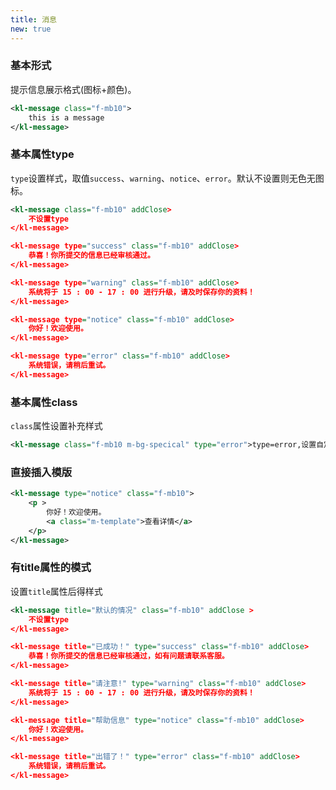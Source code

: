 ```yaml
---
title: 消息
new: true
---
```


<!-- demo_start -->
### 基本形式
提示信息展示格式(图标+颜色)。

<div class="m-example"></div>

```xml
<kl-message class="f-mb10">
    this is a message
</kl-message>
```
<!-- demo_end -->


<!-- demo_start -->
### 基本属性type
`type`设置样式，取值`success`、`warning`、`notice`、`error`。默认不设置则无色无图标。

<div class="m-example"></div>

```xml
<kl-message class="f-mb10" addClose>
    不设置type
</kl-message>

<kl-message type="success" class="f-mb10" addClose>
    恭喜！你所提交的信息已经审核通过。
</kl-message>

<kl-message type="warning" class="f-mb10" addClose>
    系统将于 15 : 00 - 17 : 00 进行升级，请及时保存你的资料！
</kl-message>

<kl-message type="notice" class="f-mb10" addClose>
    你好！欢迎使用。
</kl-message>

<kl-message type="error" class="f-mb10" addClose>
    系统错误，请稍后重试。
</kl-message>

```

<!-- demo_end -->

<!-- demo_start -->
### 基本属性class
`class`属性设置补充样式

<div class="m-example">
    <style>
        .m-bg-specical {
            background: #ccc;
            color: #FFF;
            border: none;
        }
    </style>
</div>

```xml
<kl-message class="f-mb10 m-bg-specical" type="error">type=error,设置自定义class</kl-message>
```

<!-- demo_end -->

<!-- demo_start -->
### 直接插入模版
<div class="m-example">
    <style>
        p {
            margin: 0px;
        }
        .m-template {
            display: block;
            position: absolute;
            right: 17.5px;
            top: calc(50% - 8.5px);
            cursor: pointer;
        }
    </style>
</div>

```xml
<kl-message type="notice" class="f-mb10">
    <p >
        你好！欢迎使用。
        <a class="m-template">查看详情</a>
    </p>
</kl-message>
```

<!-- demo_end -->

<!-- demo_start -->
### 有title属性的模式
设置`title`属性后得样式

<div class="m-example"></div>

```xml
<kl-message title="默认的情况" class="f-mb10" addClose > 
    不设置type
</kl-message>

<kl-message title="已成功！" type="success" class="f-mb10" addClose>
    恭喜！你所提交的信息已经审核通过，如有问题请联系客服。
</kl-message>

<kl-message title="请注意!" type="warning" class="f-mb10" addClose>
    系统将于 15 : 00 - 17 : 00 进行升级，请及时保存你的资料！
</kl-message>

<kl-message title="帮助信息" type="notice" class="f-mb10" addClose>
    你好！欢迎使用。
</kl-message>

<kl-message title="出错了！" type="error" class="f-mb10" addClose>
    系统错误，请稍后重试。
</kl-message>
```
<!-- demo_end -->
